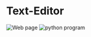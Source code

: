 # Text-Editor


![Web page](https://github.com/user-attachments/assets/29a37796-77c8-418d-9118-96b352cf8987)
![python program ](https://github.com/user-attachments/assets/e2a9a445-b6b1-46b8-94a7-19b0e962d3de)

